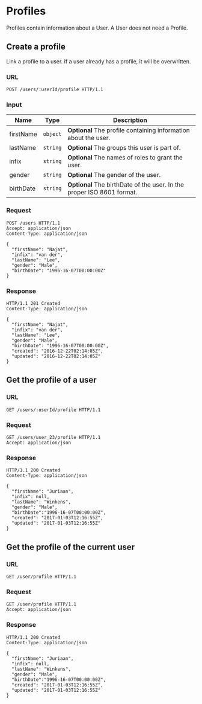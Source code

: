 # Profiles

Profiles contain information about a User. A User does not need a Profile.

## Create a profile

Link a profile to a user. If a user already has a profile, it will be overwritten.

### URL

```http
POST /users/:userId/profile HTTP/1.1
```

### Input

Name         | Type       | Description
-------------|------------|------------
firstName    | `object`   | **Optional** The profile containing information about the user.
lastName     | `string`   | **Optional** The groups this user is part of.
infix        | `string`   | **Optional** The names of roles to grant the user.
gender       | `string`   | **Optional** The gender of the user.
birthDate    | `string`   | **Optional** The birthDate of the user. In the proper ISO 8601 format.

### Request

```http
POST /users HTTP/1.1
Accept: application/json
Content-Type: application/json

{
  "firstName": "Najat",
  "infix": "van der",
  "lastName": "Lee",
  "gender": "Male",
  "birthDate": "1996-16-07T00:00:00Z"
}
```

### Response

```http
HTTP/1.1 201 Created
Content-Type: application/json

{
  "firstName": "Najat",
  "infix": "van der",
  "lastName": "Lee",
  "gender": "Male",
  "birthDate": "1996-16-07T00:00:00Z",
  "created": "2016-12-22T02:14:05Z",
  "updated": "2016-12-22T02:14:05Z"
}
```

## Get the profile of a user

### URL

```http
GET /users/:userId/profile HTTP/1.1
```

### Request

```http
GET /users/user_23/profile HTTP/1.1
Accept: application/json
```

### Response

```http
HTTP/1.1 200 Created
Content-Type: application/json

{
  "firstName": "Juriaan",
  "infix": null,
  "lastName": "Winkens",
  "gender": "Male",
  "birthDate":"1996-16-07T00:00:00Z",
  "created": "2017-01-03T12:16:55Z",
  "updated": "2017-01-03T12:16:55Z"
}
```

## Get the profile of the current user

### URL

```http
GET /user/profile HTTP/1.1
```

### Request

```http
GET /user/profile HTTP/1.1
Accept: application/json
```

### Response

```http
HTTP/1.1 200 Created
Content-Type: application/json

{
  "firstName": "Juriaan",
  "infix": null,
  "lastName": "Winkens",
  "gender": "Male",
  "birthDate":"1996-16-07T00:00:00Z",
  "created": "2017-01-03T12:16:55Z",
  "updated": "2017-01-03T12:16:55Z"
}
```


